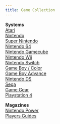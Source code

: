 ```yaml
---
title: Game Collection
---
```


<b>Systems</b><br/>
<a href="/collections/games/atari.html">Atari<a/><br/>
<a href="/collections/games/nes.html">Nintendo<a/><br/>
<a href="/collections/games/snes.html">Super Nintendo<a/><br/>
<a href="/collections/games/n64.html">Nintendo 64<a/><br/>
<a href="/collections/games/gamecube.html">Nintendo Gamecube<a/><br/>
<a href="/collections/games/wii.html">Nintendo Wii<a/><br/>
<a href="/collections/games/switch.html">Nintendo Switch<a/><br/>
<a href="/collections/games/gameboy.html">Game Boy / Color<a/><br/>
<a href="/collections/games/gameboy_advance.html">Game Boy Advance<a/><br/>
<a href="/collections/games/ds.html">Nintendo DS<a/><br/>
<a href="/collections/games/sega.html">Sega<a/><br/>
<a href="/collections/games/gamegear.html">Game Gear<a/><br/>
<a href="/collections/games/playstation4.html">Playstation 4<a/><br/>

<b>Magazines</b><br/>
<a href="/collections/games/nintendo_power.html">Nintendo Power<a/><br/>
<a href="/collections/games/players_guides.html">Players Guides<a/><br/>
